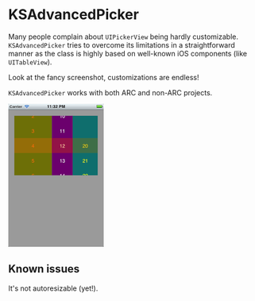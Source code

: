 # KSAdvancedPicker

Many people complain about `UIPickerView` being hardly customizable. `KSAdvancedPicker` tries to overcome its limitations in a straightforward manner as the class is highly based on well-known iOS components (like `UITableView`).

Look at the fancy screenshot, customizations are endless!

`KSAdvancedPicker` works with both ARC and non-ARC projects.

[![](Screenshots/01-th.png)](Screenshots/01.png)

## Known issues

It's not autoresizable (yet!).
